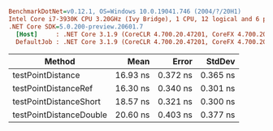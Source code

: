 ``` ini

BenchmarkDotNet=v0.12.1, OS=Windows 10.0.19041.746 (2004/?/20H1)
Intel Core i7-3930K CPU 3.20GHz (Ivy Bridge), 1 CPU, 12 logical and 6 physical cores
.NET Core SDK=5.0.200-preview.20601.7
  [Host]     : .NET Core 3.1.9 (CoreCLR 4.700.20.47201, CoreFX 4.700.20.47203), X64 RyuJIT  [AttachedDebugger]
  DefaultJob : .NET Core 3.1.9 (CoreCLR 4.700.20.47201, CoreFX 4.700.20.47203), X64 RyuJIT


```
|                  Method |     Mean |    Error |   StdDev |
|------------------------ |---------:|---------:|---------:|
|       testPointDistance | 16.93 ns | 0.372 ns | 0.365 ns |
|    testPointDistanceRef | 16.30 ns | 0.340 ns | 0.301 ns |
|  testPointDistanceShort | 18.57 ns | 0.321 ns | 0.300 ns |
| testPointDistanceDouble | 20.60 ns | 0.403 ns | 0.377 ns |
